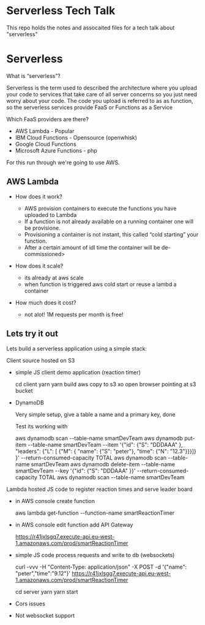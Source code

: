 Serverless Tech Talk
====================

This repo holds the notes and assocaited files for a tech talk about "serverless"

Serverless
==========

What is “serverless”?

Serverless is the term used to described the architecture where you upload your code to services that take care of all server concerns so you just need worry about your code.
The code you upload is referred to as as function, so the serverless services provide FaaS or Functions as a Service

Which FaaS providers are there?

* AWS Lambda - Popular
* IBM Cloud Functions - Opensource (openwhisk)
* Google Cloud Functions
* Microsoft Azure Functions - php

For this run through we're going to use AWS.

AWS Lambda
----------

* How does it work?

  * AWS provision containers to execute the functions you have uploaded to Lambda
  * If a function is not already available on a running container one will be provisione.
  * Provisioning a container is not instant, this called “cold starting” your function.
  * After a certain amount of idl time the container will be de-commissioned>

* How does it scale?

  * its already at aws scale
  * when function is triggered aws cold start or reuse a lambd a container

* How much does it cost?

  * not alot! 1M requests per month is free!

Lets try it out
---------------

Lets build a serverless application using a simple stack:

Client source hosted on S3
 - simple JS client demo application (reaction timer)

   cd client
   yarn
   yarn build
   aws copy to s3
   xo open browser pointing at s3 bucket

- DynamoDB

  Very simple setup, give a table a name and a primary key, done

  Test its working with

    aws dynamodb scan --table-name smartDevTeam
    aws dynamodb put-item --table-name smartDevTeam  --item '{"id": {"S": "DDDAAA" }, "leaders": {"L": [ {"M": { "name": {"S": "peter"}, "time": {"N": "12.3"}}}]} }' --return-consumed-capacity TOTAL
    aws dynamodb scan --table-name smartDevTeam
    aws dynamodb delete-item --table-name smartDevTeam  --key '{"id": {"S": "DDDAAA" }}' --return-consumed-capacity TOTAL
    aws dynamodb scan --table-name smartDevTeam

Lambda hosted JS code to register reaction times and serve leader board

  - in AWS console create function

    aws lambda get-function --function-name smartReactionTimer

  - in AWS console edit function add API Gateway

    https://r41jxlsgq7.execute-api.eu-west-1.amazonaws.com/prod/smartReactionTimer

 - simple JS code process requests and write to db (websockets)

   curl -vvv -H "Content-Type: application/json" -X POST -d  '{"name": "peter","time":"9.12"}' https://r41jxlsgq7.execute-api.eu-west-1.amazonaws.com/prod/smartReactionTimer

   cd server
   yarn
   yarn start

 - Cors issues
 - Not websocket support 

